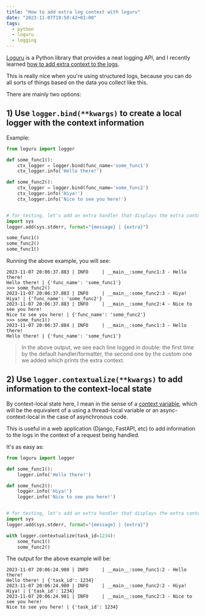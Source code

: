 ```yaml
---
title: "How to add extra log context with loguru"
date: "2023-11-07T19:50:42+01:00"
tags:
  - python
  - loguru
  - logging
---
```


[Loguru](https://pypi.org/project/loguru/) is a Python library that provides a
neat logging API, and I recently learned [how to add extra context to the logs](https://loguru.readthedocs.io/en/stable/overview.html#structured-logging-as-needed).

This is really nice when you're using structured logs, because you can do all
sorts of things based on the data you collect like this.

There are mainly two options:

## 1) Use `logger.bind(**kwargs)` to create a local logger with the context information

Example:

```python
from loguru import logger

def some_func1():
    ctx_logger = logger.bind(func_name='some_func1')
    ctx_logger.info('Hello there!')

def some_func2():
    ctx_logger = logger.bind(func_name='some_func2')
    ctx_logger.info('Hiya!')
    ctx_logger.info('Nice to see you here!')


# for testing, let's add an extra handler that displays the extra context:
import sys
logger.add(sys.stderr, format="{message} | {extra}")

some_func1()
some_func2()
some_func1()
```

Running the above example, you will see:

```
2023-11-07 20:06:37.883 | INFO     | __main__:some_func1:3 - Hello there!
Hello there! | {'func_name': 'some_func1'}
>>> some_func2()
2023-11-07 20:06:37.883 | INFO     | __main__:some_func2:3 - Hiya!
Hiya! | {'func_name': 'some_func2'}
2023-11-07 20:06:37.883 | INFO     | __main__:some_func2:4 - Nice to see you here!
Nice to see you here! | {'func_name': 'some_func2'}
>>> some_func1()
2023-11-07 20:06:37.884 | INFO     | __main__:some_func1:3 - Hello there!
Hello there! | {'func_name': 'some_func1'}
```

> In the above output, we see each line logged in double: the first time by the
> default handler/formatter, the second one by the custom one we added which
> prints the extra context.

## 2) Use `logger.contextualize(**kwargs)` to add information to the context-local state

By context-local state here, I mean in the sense of a [context
variable](https://docs.python.org/3/library/contextvars.html), which will be
the equivalent of a using a thread-local variable or an async-context-local in
the case of asynchronous code.

This is useful in a web application (Django, FastAPI, etc) to add information
to the logs in the context of a request being handled.

It's as easy as:

```python
from loguru import logger

def some_func1():
    logger.info('Hello there!')

def some_func2():
    logger.info('Hiya!')
    logger.info('Nice to see you here!')


# for testing, let's add an extra handler that displays the extra context:
import sys
logger.add(sys.stderr, format="{message} | {extra}")

with logger.contextualize(task_id=1234):
    some_func1()
    some_func2()
```

The output for the above example will be:

```
2023-11-07 20:06:24.980 | INFO     | __main__:some_func1:2 - Hello there!
Hello there! | {'task_id': 1234}
2023-11-07 20:06:24.980 | INFO     | __main__:some_func2:2 - Hiya!
Hiya! | {'task_id': 1234}
2023-11-07 20:06:24.981 | INFO     | __main__:some_func2:3 - Nice to see you here!
Nice to see you here! | {'task_id': 1234}
```
